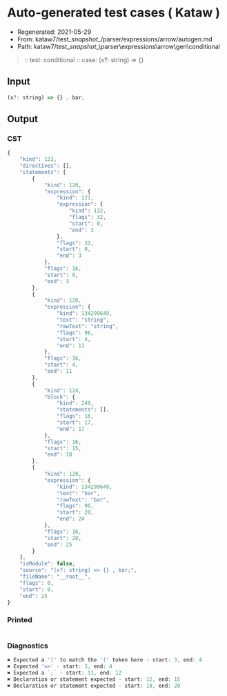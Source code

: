 # Auto-generated test cases ( Kataw )
- Regenerated: 2021-05-29
- From: kataw7/test\__snapshot__/parser/expressions/arrow/autogen.md
- Path: kataw7/test\__snapshot__\parser\expressions\arrow\gen\conditional
> :: test: conditional
> :: case: (x?: string) => {}
## Input

`````js
(x?: string) => {} , bar;
`````
## Output

### CST

```javascript
{
    "kind": 122,
    "directives": [],
    "statements": [
        {
            "kind": 120,
            "expression": {
                "kind": 121,
                "expression": {
                    "kind": 132,
                    "flags": 32,
                    "start": 0,
                    "end": 3
                },
                "flags": 32,
                "start": 0,
                "end": 3
            },
            "flags": 16,
            "start": 0,
            "end": 3
        },
        {
            "kind": 120,
            "expression": {
                "kind": 134299649,
                "text": "string",
                "rawText": "string",
                "flags": 96,
                "start": 4,
                "end": 11
            },
            "flags": 16,
            "start": 4,
            "end": 11
        },
        {
            "kind": 124,
            "block": {
                "kind": 249,
                "statements": [],
                "flags": 16,
                "start": 17,
                "end": 17
            },
            "flags": 16,
            "start": 15,
            "end": 18
        },
        {
            "kind": 120,
            "expression": {
                "kind": 134299649,
                "text": "bar",
                "rawText": "bar",
                "flags": 96,
                "start": 20,
                "end": 24
            },
            "flags": 16,
            "start": 20,
            "end": 25
        }
    ],
    "isModule": false,
    "source": "(x?: string) => {} , bar;",
    "fileName": "__root__",
    "flags": 0,
    "start": 0,
    "end": 25
}
```

### Printed

```javascript

```

### Diagnostics

```javascript
✖ Expected a ')' to match the '(' token here - start: 3, end: 4
✖ Expected '=>' - start: 3, end: 4
✖ Expected a `;` - start: 11, end: 12
✖ Declaration or statement expected - start: 12, end: 15
✖ Declaration or statement expected - start: 18, end: 20

```

